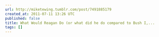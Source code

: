```yaml
---
url: http://miketewing.tumblr.com/post/7491885179
created_at: 2011-07-11 13:26 UTC
published: false
title: What Would Reagan Do (or what did he do compared to Bush I,...
tags: []
---
```



